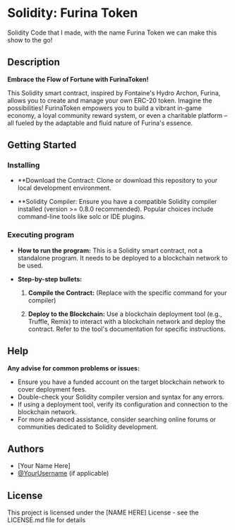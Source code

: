 # Solidity: Furina Token

Solidity Code that I made, with the name Furina Token we can make this show to the go!

## Description

**Embrace the Flow of Fortune with FurinaToken!**

This Solidity smart contract, inspired by Fontaine's Hydro Archon, Furina, allows you to create and manage your own ERC-20 token. Imagine the possibilities! FurinaToken empowers you to build a vibrant in-game economy, a loyal community reward system, or even a charitable platform – all fueled by the adaptable and fluid nature of Furina's essence.

## Getting Started

### Installing

* **Download the Contract: Clone or download this repository to your local development environment.
  
* **Solidity Compiler: Ensure you have a compatible Solidity compiler installed (version >= 0.8.0 recommended). Popular choices include command-line tools like solc or IDE plugins.

### Executing program

* **How to run the program:**
  This is a Solidity smart contract, not a standalone program. It needs to be deployed to a blockchain network to be used.

* **Step-by-step bullets:**

  1. **Compile the Contract:**
     (Replace with the specific command for your compiler)

  2. **Deploy to the Blockchain:**
     Use a blockchain deployment tool (e.g., Truffle, Remix) to interact with a blockchain network and deploy the contract. Refer to the tool's documentation for specific instructions.

## Help

**Any advise for common problems or issues:**

* Ensure you have a funded account on the target blockchain network to cover deployment fees.
* Double-check your Solidity compiler version and syntax for any errors.
* If using a deployment tool, verify its configuration and connection to the blockchain network.
* For more advanced assistance, consider searching online forums or communities dedicated to Solidity development.

## Authors

* [Your Name Here] 
* [@YourUsername](https://[your-social-media-link.com]) (if applicable)

## License

This project is licensed under the [NAME HERE] License - see the LICENSE.md file for details
